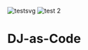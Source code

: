 ![testsvg](https://github.com/glentiktak/DJ-as-Code/assets/11195748/8ddaa011-5ee7-45ce-8765-028a65380961)
![test 2](https://github.com/glentiktak/DJ-as-Code/assets/11195748/1b38baaa-9416-4537-b268-c4829b3831db)

# DJ-as-Code


